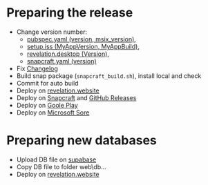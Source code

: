 # Preparing the release

- Change version number:
  - [pubspec.yaml (version, msix_version)](./pubspec.yaml),
  - [setup.iss (MyAppVersion, MyAppBuild)](./setup.iss),
  - [revelation.desktop (Version)](/snap/gui/revelation.desktop),
  - [snapcraft.yaml (version)](./snapcraft.yaml)
- Fix [Changelog](CHANGELOG.md)
- Build snap package (`snapcraft_build.sh`), install local and check
- Commit for auto build
- Deploy on [revelation.website](https://github.com/karnauhov/Revelation.website)
- Deploy on [Snapcraft](https://snapcraft.io/revelation-x/listing) and [GitHub Releases](https://github.com/karnauhov/Revelation/releases)
- Deploy on [Goole Play](https://play.google.com/console/u/1/developers/8693299089478158768/app/4975644827990074725/tracks/production)
- Deploy on [Microsoft Sore](https://partner.microsoft.com/ru-ru/dashboard/products/9NXHRR2P4087/overview)

# Preparing new databases

- Upload DB file on [supabase](https://supabase.com/dashboard/project/adfdfxnzxmzyoioedwuy/storage/buckets/db)
- Copy DB file to folder web\db\...
- Deploy on [revelation.website](https://github.com/karnauhov/Revelation.website)
